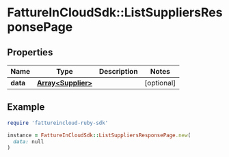 # FattureInCloudSdk::ListSuppliersResponsePage

## Properties

| Name | Type | Description | Notes |
| ---- | ---- | ----------- | ----- |
| **data** | [**Array&lt;Supplier&gt;**](Supplier.md) |  | [optional] |

## Example

```ruby
require 'fattureincloud-ruby-sdk'

instance = FattureInCloudSdk::ListSuppliersResponsePage.new(
  data: null
)
```

